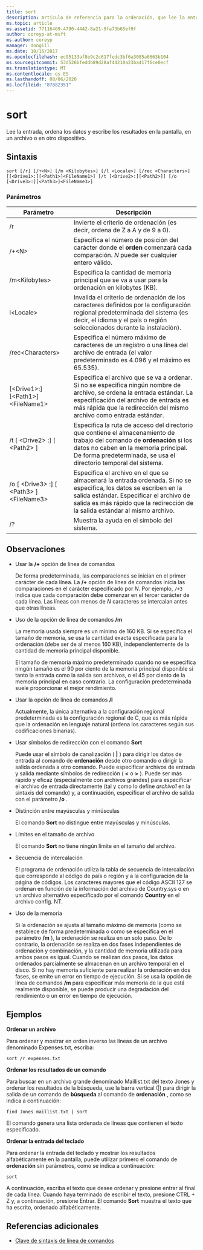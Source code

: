 ```yaml
---
title: sort
description: Artículo de referencia para la ordenación, que lee la entrada, ordena los datos y escribe los resultados en la pantalla, en un archivo o en otro dispositivo.
ms.topic: article
ms.assetid: 77116469-4790-4442-8a21-9fa73b65ef9f
author: coreyp-at-msft
ms.author: coreyp
manager: dongill
ms.date: 10/16/2017
ms.openlocfilehash: ec95133af8e9c2c617fedc3bf6a3085a6663b104
ms.sourcegitcommit: 53d526bfeddb89d28af44210a23ba417f6ce0ecf
ms.translationtype: MT
ms.contentlocale: es-ES
ms.lasthandoff: 08/06/2020
ms.locfileid: "87882351"
---
```

# <a name="sort"></a>sort

Lee la entrada, ordena los datos y escribe los resultados en la pantalla, en un archivo o en otro dispositivo.



## <a name="syntax"></a>Sintaxis

```
sort [/r] [/+<N>] [/m <Kilobytes>] [/l <Locale>] [/rec <Characters>] [[<Drive1>:][<Path1>]<FileName1>] [/t [<Drive2>:][<Path2>]] [/o [<Drive3>:][<Path3>]<FileName3>]
```

### <a name="parameters"></a>Parámetros

|Parámetro|Descripción|
|---------|-----------|
|/r|Invierte el criterio de ordenación (es decir, ordena de Z a A y de 9 a 0).|
|/+\<N>|Especifica el número de posición del carácter donde el **orden** comenzará cada comparación. *N* puede ser cualquier entero válido.|
|/m\<Kilobytes>|Especifica la cantidad de memoria principal que se va a usar para la ordenación en kilobytes (KB).|
|l\<Locale>|Invalida el criterio de ordenación de los caracteres definidos por la configuración regional predeterminada del sistema (es decir, el idioma y el país o región seleccionados durante la instalación).|
|/rec\<Characters>|Especifica el número máximo de caracteres de un registro o una línea del archivo de entrada (el valor predeterminado es 4.096 y el máximo es 65.535).|
|[\<Drive1>:][\<Path1>]\<FileName1>|Especifica el archivo que se va a ordenar. Si no se especifica ningún nombre de archivo, se ordena la entrada estándar. La especificación del archivo de entrada es más rápida que la redirección del mismo archivo como entrada estándar.|
|/t [ \<Drive2> :] [ \<Path2> ]|Especifica la ruta de acceso del directorio que contiene el almacenamiento de trabajo del comando de **ordenación** si los datos no caben en la memoria principal. De forma predeterminada, se usa el directorio temporal del sistema.|
|/o [ \<Drive3> :] [ \<Path3> ]\<FileName3>|Especifica el archivo en el que se almacenará la entrada ordenada. Si no se especifica, los datos se escriben en la salida estándar. Especificar el archivo de salida es más rápido que la redirección de la salida estándar al mismo archivo.|
|/?|Muestra la ayuda en el símbolo del sistema.|

## <a name="remarks"></a>Observaciones

-   Usar la **/+** opción de línea de comandos

    De forma predeterminada, las comparaciones se inician en el primer carácter de cada línea. La **/+** opción de línea de comandos inicia las comparaciones en el carácter especificado por *N*. Por ejemplo, `/+3` indica que cada comparación debe comenzar en el tercer carácter de cada línea. Las líneas con menos de *N* caracteres se intercalan antes que otras líneas.
-   Uso de la opción de línea de comandos **/m**

    La memoria usada siempre es un mínimo de 160 KB. Si se especifica el tamaño de memoria, se usa la cantidad exacta especificada para la ordenación (debe ser de al menos 160 KB), independientemente de la cantidad de memoria principal disponible.

    El tamaño de memoria máximo predeterminado cuando no se especifica ningún tamaño es el 90 por ciento de la memoria principal disponible si tanto la entrada como la salida son archivos, o el 45 por ciento de la memoria principal en caso contrario. La configuración predeterminada suele proporcionar el mejor rendimiento.
-   Usar la opción de línea de comandos **/l**

    Actualmente, la única alternativa a la configuración regional predeterminada es la configuración regional de C, que es más rápida que la ordenación en lenguaje natural (ordena los caracteres según sus codificaciones binarias).
-   Usar símbolos de redirección con el comando **Sort**

    Puede usar el símbolo de canalización ( **|** ) para dirigir los datos de entrada al comando de **ordenación** desde otro comando o dirigir la salida ordenada a otro comando. Puede especificar archivos de entrada y salida mediante símbolos de redirección ( **<** o **>** ). Puede ser más rápido y eficaz (especialmente con archivos grandes) para especificar el archivo de entrada directamente (tal y como lo define *archivo1* en la sintaxis del comando) y, a continuación, especificar el archivo de salida con el parámetro **/o** .
-   Distinción entre mayúsculas y minúsculas

    El comando **Sort** no distingue entre mayúsculas y minúsculas.
-   Límites en el tamaño de archivo

    El comando **Sort** no tiene ningún límite en el tamaño del archivo.
-   Secuencia de intercalación

    El programa de ordenación utiliza la tabla de secuencia de intercalación que corresponde al código de país o región y a la configuración de la página de códigos. Los caracteres mayores que el código ASCII 127 se ordenan en función de la información del archivo de Country.sys o en un archivo alternativo especificado por el comando **Country** en el archivo config. NT.
-   Uso de la memoria

    Si la ordenación se ajusta al tamaño máximo de memoria (como se establece de forma predeterminada o como se especifica en el parámetro **/m** ), la ordenación se realiza en un solo paso. De lo contrario, la ordenación se realiza en dos fases independientes de ordenación y combinación, y la cantidad de memoria utilizada para ambos pasos es igual. Cuando se realizan dos pasos, los datos ordenados parcialmente se almacenan en un archivo temporal en el disco. Si no hay memoria suficiente para realizar la ordenación en dos fases, se emite un error en tiempo de ejecución. Si se usa la opción de línea de comandos **/m** para especificar más memoria de la que está realmente disponible, se puede producir una degradación del rendimiento o un error en tiempo de ejecución.

## <a name="examples"></a>Ejemplos

**Ordenar un archivo**

Para ordenar y mostrar en orden inverso las líneas de un archivo denominado Expenses.txt, escriba:

`sort /r expenses.txt`

**Ordenar los resultados de un comando**

Para buscar en un archivo grande denominado Maillist.txt del texto Jones y ordenar los resultados de la búsqueda, use la barra vertical (|) para dirigir la salida de un comando de **búsqueda** al comando de **ordenación** , como se indica a continuación:

`find Jones maillist.txt | sort`

El comando genera una lista ordenada de líneas que contienen el texto especificado.

**Ordenar la entrada del teclado**

Para ordenar la entrada del teclado y mostrar los resultados alfabéticamente en la pantalla, puede utilizar primero el comando de **ordenación** sin parámetros, como se indica a continuación:

`sort`

A continuación, escriba el texto que desee ordenar y presione entrar al final de cada línea. Cuando haya terminado de escribir el texto, presione CTRL + Z y, a continuación, presione Entrar. El comando **Sort** muestra el texto que ha escrito, ordenado alfabéticamente.

## <a name="additional-references"></a>Referencias adicionales

- [Clave de sintaxis de línea de comandos](command-line-syntax-key.md)
